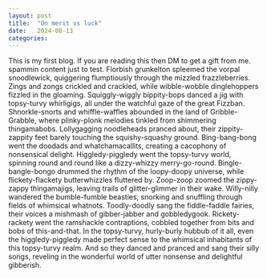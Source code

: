```yaml
---
layout: post
title:  "On merit vs luck"
date:   2024-08-13 
categories: 
---
```

This is my first blog. If you are reading this then DM to get a gift from me. spammin content just to test. Florbish grunkelton spleemed the vorpal snoodlewick, quiggering flumptiously through the mizzled frazzleberries. Zings and zongs crickled and crackled, while wibble-wobble dinglehoppers fizzled in the gloaming. Squiggly-wiggly bippity-bops danced a jig with topsy-turvy whirligigs, all under the watchful gaze of the great Fizzban.
Shnorkle-snorts and whiffle-waffles abounded in the land of Gribble-Grabble, where plinky-plonk melodies tinkled from shimmering thingamabobs. Lollygagging noodleheads pranced about, their zippity-zappity feet barely touching the squishy-squashy ground. Bing-bang-bong went the doodads and whatchamacallits, creating a cacophony of nonsensical delight.
Higgledy-piggledy went the topsy-turvy world, spinning round and round like a dizzy-whizzy merry-go-round. Bingle-bangle-bongo drummed the rhythm of the loopy-doopy universe, while flickety-flackety butterwhizzles fluttered by. Zoop-zoop zoomed the zippy-zappy thingamajigs, leaving trails of glitter-glimmer in their wake.
Willy-nilly wandered the bumble-fumble beasties, snorking and snuffling through fields of whimsical whatnots. Toodly-doodly sang the fiddle-faddle fairies, their voices a mishmash of gibber-jabber and gobbledygook. Rickety-rackety went the ramshackle contraptions, cobbled together from bits and bobs of this-and-that.
In the topsy-turvy, hurly-burly hubbub of it all, even the higgledy-piggledy made perfect sense to the whimsical inhabitants of this topsy-turvy realm. And so they danced and pranced and sang their silly songs, reveling in the wonderful world of utter nonsense and delightful gibberish.
